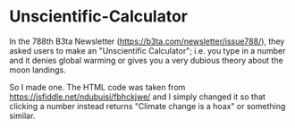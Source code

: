 # Unscientific-Calculator
In the 788th B3ta Newsletter (https://b3ta.com/newsletter/issue788/), they asked users to make an "Unscientific Calculator"; i.e. you type in a number and it denies global warming or gives you a very dubious theory about the moon landings.

So I made one. The HTML code was taken from https://jsfiddle.net/ndubuisi/fbhckjwe/ and I simply changed it so that clicking a number instead returns "Climate change is a hoax" or something similar.


